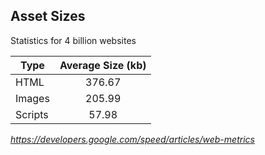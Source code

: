 ##  Asset Sizes

Statistics for 4 billion websites

| Type       | Average Size (kb) |
| -----------|:-----------------:|
| HTML       | 376.67            |
| Images     | 205.99            |
| Scripts    | 57.98             |

*https://developers.google.com/speed/articles/web-metrics*
